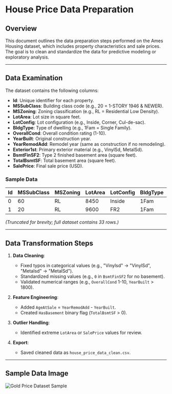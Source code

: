 # House Price Data Preparation

## Overview  
This document outlines the data preparation steps performed on the Ames Housing dataset, which includes property characteristics and sale prices. The goal is to clean and standardize the data for predictive modeling or exploratory analysis.

---

## Data Examination  
The dataset contains the following columns:  
- **Id**: Unique identifier for each property.  
- **MSSubClass**: Building class code (e.g., 20 = 1-STORY 1946 & NEWER).  
- **MSZoning**: Zoning classification (e.g., RL = Residential Low Density).  
- **LotArea**: Lot size in square feet.  
- **LotConfig**: Lot configuration (e.g., Inside, Corner, Cul-de-sac).  
- **BldgType**: Type of dwelling (e.g., 1Fam = Single Family).  
- **OverallCond**: Overall condition rating (1-10).  
- **YearBuilt**: Original construction year.  
- **YearRemodAdd**: Remodel year (same as construction if no remodeling).  
- **Exterior1st**: Primary exterior material (e.g., VinylSd, MetalSd).  
- **BsmtFinSF2**: Type 2 finished basement area (square feet).  
- **TotalBsmtSF**: Total basement area (square feet).  
- **SalePrice**: Final sale price (USD).  

### Sample Data  
| Id | MSSubClass | MSZoning | LotArea | LotConfig | BldgType | OverallCond | YearBuilt | YearRemodAdd | Exterior1st | BsmtFinSF2 | TotalBsmtSF | SalePrice |  
|----|------------|----------|---------|-----------|----------|-------------|-----------|--------------|-------------|------------|-------------|-----------|  
| 0  | 60         | RL       | 8450    | Inside    | 1Fam     | 5           | 2003      | 2003         | VinylSd     | 0          | 856         | 208500    |  
| 1  | 20         | RL       | 9600    | FR2       | 1Fam     | 8           | 1976      | 1976         | MetalSd     | 0          | 1262        | 181500    |  

*(Truncated for brevity; full dataset contains 33 rows.)*  

---

## Data Transformation Steps  
1. **Data Cleaning**:  
   - Fixed typos in categorical values (e.g., "Vinylsd" → "VinylSd", "MetaIsd" → "MetalSd").  
   - Standardized missing values (e.g., `0` in `BsmtFinSF2` for no basement).  
   - Validated numerical ranges (e.g., `OverallCond` 1-10, `YearBuilt` > 1800).  

2. **Feature Engineering**:  
   - Added `AgeAtSale` = `YearRemodAdd` - `YearBuilt`.  
   - Created `HasBasement` binary flag (`TotalBsmtSF` > 0).  

3. **Outlier Handling**:  
   - Identified extreme `LotArea` or `SalePrice` values for review.  

4. **Export**:  
   - Saved cleaned data as `house_price_data_clean.csv`.  

---

## Sample Data Image
![Gold Price Dataset Sample](houseprice.png)  

